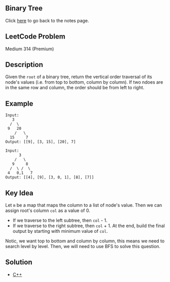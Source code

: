 ## Binary Tree
Click [here](../notes.md) to go back to the notes page.

## LeetCode Problem
Medium 314 (Premium)

## Description
Given the `root` of a binary tree, return the vertical order traversal of its node's values (i.e. from top to bottom, column by column). If two ndoes are in the same row and column, the order should be from left to right.

## Example
```
Input:
   3
  /  \
 9   20
    /   \
  15     7
Output: [[9], [3, 15], [20], 7]

Input:
      3
    /   \
   9     8
  /  \ /  \
 4   0,1   7
Output: [[4], [9], [3, 0, 1], [8], [7]]
```

## Key Idea
Let `m` be a map that maps the column to a list of node's value. Then we can assign root's column `col` as a value of 0.
- If we traverse to the left subtree, then `col` - 1.
- If we traverse to the right subtree, then `col` + 1.
At the end, build the final output by starting with minimum value of `col`.

Notic, we want top to bottom and column by column, this means we need to search level by level. Then, we will need to use BFS to solve this question.

## Solution
- [C++](solution.cpp)